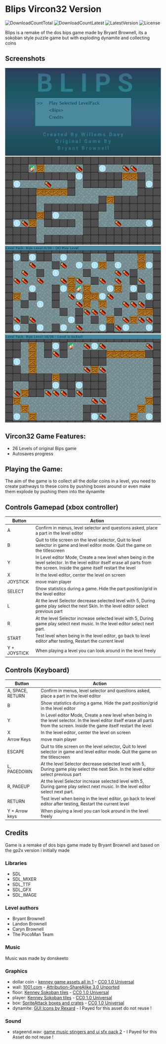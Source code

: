 # Blips Vircon32 Version
![DownloadCountTotal](https://img.shields.io/github/downloads/joyrider3774/blips/total?label=total%20downloads&style=plastic) ![DownloadCountLatest](https://img.shields.io/github/downloads/joyrider3774/blips/latest/total?style=plastic) ![LatestVersion](https://img.shields.io/github/v/tag/joyrider3774/blips?label=Latest%20version&style=plastic) ![License](https://img.shields.io/github/license/joyrider3774/blips?style=plastic)

Blips is a remake of the dos bips game made by Bryant Brownell, its a sokoban style puzzle game but with exploding dynamite and collecting coins

## Screenshots
![screenshot 1](screenshots/screenshot1.png)
![screenshot 2](screenshots/screenshot2.png)
![screenshot 3](screenshots/screenshot3.png)
![screenshot 4](screenshots/screenshot4.png)

## Vircon32 Game Features:
- 26 Levels of original Bips game
- Autosaves progress

## Playing the Game:
The aim of the game is to collect all the dollar coins in a level, you need to create pathways to these coins by pushing boxes around or even make them explode by pushing them into the dynamite

## Controls Gamepad (xbox controller)

| Button | Action |
| ------ | ------ |
| A |	Confirm in menus, level selector and questions asked, place a part in the level editor |
| B | Quit to title screen on the level selector, Quit to level selector in game and level editor mode. Quit the game on the titlescreen |
| Y | In Level editor Mode, Create a new level when being in the level selector. In the level editor itself erase all parts from the screen. Inside the game itself restart the level |
| X	| In the level editor, center the level on screen |
| JOYSTICK |	move main player |
| SELECT | Show statistics during a game. Hide the part position/grid in the level editor |
| L | At the level Selector decrease selected level with 5, During game play select the next Skin. In the level editor select previous part |
| R | At the level Selector increase selected level with 5, During game play select next music. In the level editor select next part. |
| START | Test level when being in the level editor, go back to level editor after testing, Restart the current level |
| Y + JOYSTICK | When playing a level you can look around in the level freely |

## Controls (Keyboard)

| Button | Action |
| ------ | ------ |
| A, SPACE, RETURN |	Confirm in menus, level selector and questions asked, place a part in the level editor |
| B | Show statistics during a game. Hide the part position/grid in the level editor |
| Y | In Level editor Mode, Create a new level when being in the level selector. In the level editor itself erase all parts from the screen. Inside the game itself restart the level |
| X	| In the level editor, center the level on screen |
| Arrow Keys |	move main player |
| ESCAPE | Quit to title screen on the level selector, Quit to level selector in game and level editor mode. Quit the game on the titlescreen |
| L, PAGEDOWN | At the level Selector decrease selected level with 5, During game play select the next Skin. In the level editor select previous part |
| R, PAGEUP | At the level Selector increase selected level with 5, During game play select next music. In the level editor select next part. |
| RETURN | Test level when being in the level editor, go back to level editor after testing, Restart the current level |
| Y + Arrow keys | When playing a level you can look around in the level freely |


## Credits
Game is a remake of dos bips game made by Bryant Brownell and based on the gp2x version i initially made

### Libraries
- SDL
- SDL_MIXER
- SDL_TTF
- SDL_GFX
- SDL_IMAGE

### Level authors
- Bryant Brownell
- Landon Brownell
- Caryn Brownell
- The PocoMan Team

### Music
Music was made by donskeeto

### Graphics
- dollar coin - [kenney game assets all in 1](https://kenney.itch.io/kenney-game-assets) - [CC0 1.0 Universal](https://creativecommons.org/publicdomain/zero/1.0/)
- wall: [1001.com](https://opengameart.org/content/sokoban-pack) - [Attribution-ShareAlike 3.0 Unported](https://creativecommons.org/licenses/by-sa/3.0/)
- floor: [Kenney Sokoban tiles](https://opengameart.org/content/sokoban-100-tiles) - [CC0 1.0 Universal](https://creativecommons.org/publicdomain/zero/1.0/)
- player: [Kenney Sokoban tiles](https://opengameart.org/content/sokoban-100-tiles) - [CC0 1.0 Universal](https://creativecommons.org/publicdomain/zero/1.0/)
- box: [SpriteAttack boxes and crates](https://opengameart.org/content/boxes-and-crates-svg-and-pngs) - [CC0 1.0 Universal](https://creativecommons.org/publicdomain/zero/1.0/)
- dynamite: [GUI Icons by Rexard](https://www.gamedevmarket.net/asset/gui-icons-8656) - I Payed for this asset do not reuse !

### Sound
- stageend.wav: [game music stingers and ui sfx pack 2](https://www.gamedevmarket.net/asset/game-music-stingers-and-ui-sfx-pack-2/) - I Payed for this Asset do not reuse !



